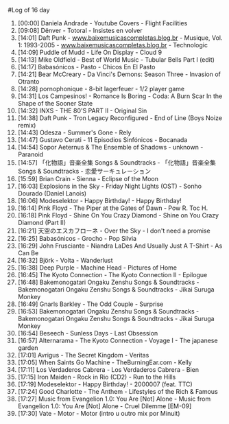 #Log of 16 day

1. [00:00] Daniela Andrade - Youtube Covers - Flight Facilities
1. [09:08] Dënver - Totoral - Insistes en volver
1. [14:01] Daft Punk - www.baixemusicascompletas.blog.br - Musique, Vol. 1: 1993-2005 - www.baixemusicascompletas.blog.br - Technologic
1. [14:09] Puddle of Mudd - Life On Display - Cloud 9
1. [14:13] Mike Oldfield - Best of World Music - Tubular Bells Part I (edit)
1. [14:17] Babasónicos - Pasto - Chicos En El Pasto
1. [14:21] Bear McCreary - Da Vinci's Demons: Season Three - Invasion of Otranto
1. [14:28] pornophonique - 8-bit lagerfeuer - 1/2 player game
1. [14:31] Los Campesinos! - Romance Is Boring - Coda: A Burn Scar In the Shape of the Sooner State
1. [14:32] INXS - THE 80'S PART II - Original Sin
1. [14:38] Daft Punk - Tron Legacy Reconfigured - End of Line (Boys Noize remix)
1. [14:43] Odesza - Summer's Gone - Rely
1. [14:47] Gustavo Cerati - 11 Episodios Sinfónicos - Bocanada
1. [14:54] Sopor Aeternus & The Ensemble of Shadows - unknown - Paranoid
1. [14:57] 「化物語」音楽全集 Songs & Soundtracks - 「化物語」音楽全集 Songs & Soundtracks - 恋愛サーキュレーション
1. [15:59] Brian Crain - Sienna - Eclipse of the Moon
1. [16:03] Explosions in the Sky - Friday Night Lights (OST) - Sonho Dourado (Daniel Lanois)
1. [16:06] Modeselektor - Happy Birthday! - Happy Birthday!
1. [16:14] Pink Floyd - The Piper at the Gates of Dawn - Pow R. Toc H.
1. [16:18] Pink Floyd - Shine On You Crazy Diamond - Shine on You Crazy Diamond (Part II)
1. [16:21] 天空のエスカフローネ - Over the Sky - I don't need a promise
1. [16:25] Babasónicos - Grocho - Pop Silvia
1. [16:29] John Frusciante - Niandra LaDes And Usually Just A T-Shirt - As Can Be
1. [16:32] Björk - Volta - Wanderlust
1. [16:38] Deep Purple - Machine Head - Pictures of Home
1. [16:45] The Kyoto Connection - The Kyoto Connection II - Epilogue
1. [16:48] Bakemonogatari Ongaku Zenshu Songs & Soundtracks - Bakemonogatari Ongaku Zenshu Songs & Soundtracks - Jikai Suruga Monkey
1. [16:49] Gnarls Barkley - The Odd Couple - Surprise
1. [16:53] Bakemonogatari Ongaku Zenshu Songs & Soundtracks - Bakemonogatari Ongaku Zenshu Songs & Soundtracks - Jikai Suruga Monkey
1. [16:54] Beseech - Sunless Days - Last Obsession
1. [16:57] Alternarama - The Kyoto Connection - Voyage I - The japanese garden
1. [17:01] Avrigus - The Secret Kingdom - Veritas
1. [17:05] When Saints Go Machine - TheBurningEar.com - Kelly
1. [17:11] Los Verdaderos Cabrera - Los Verdaderos Cabrera - Bien
1. [17:15] Iron Maiden - Rock in Rio (CD2) - Run to the Hills
1. [17:19] Modeselektor - Happy Birthday! - 2000007 (feat. TTC)
1. [17:24] Good Charlotte - The Anthem - Lifestyles of the Rich & Famous
1. [17:27] Music from Evangelion 1.0: You Are [Not] Alone - Music from Evangelion 1.0: You Are [Not] Alone - Cruel Dilemme [EM-09]
1. [17:30] Vate - Motor - Motor (intro u outro mix por Minuit)
